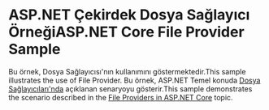# <a name="aspnet-core-file-provider-sample"></a><span data-ttu-id="dd3c7-101">ASP.NET Çekirdek Dosya Sağlayıcı Örneği</span><span class="sxs-lookup"><span data-stu-id="dd3c7-101">ASP.NET Core File Provider Sample</span></span>

<span data-ttu-id="dd3c7-102">Bu örnek, Dosya Sağlayıcısı'nın kullanımını göstermektedir.</span><span class="sxs-lookup"><span data-stu-id="dd3c7-102">This sample illustrates the use of File Provider.</span></span> <span data-ttu-id="dd3c7-103">Bu örnek, ASP.NET Temel konuda [Dosya Sağlayıcıları'nda](https://docs.microsoft.com/aspnet/core/fundamentals/file-providers) açıklanan senaryoyu gösterir.</span><span class="sxs-lookup"><span data-stu-id="dd3c7-103">This sample demonstrates the scenario described in the [File Providers in ASP.NET Core](https://docs.microsoft.com/aspnet/core/fundamentals/file-providers) topic.</span></span>
